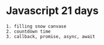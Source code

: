 # Javascript 21 days
```
1. filling snow canvase
2. countdown time
3. callback, promise, async, await
```
